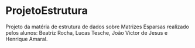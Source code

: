 # ProjetoEstrutura
Projeto da matéria de estrutura de dados sobre Matrizes Esparsas realizado pelos alunos: Beatriz Rocha, Lucas Tesche, João Victor de Jesus e Henrique Amaral.
